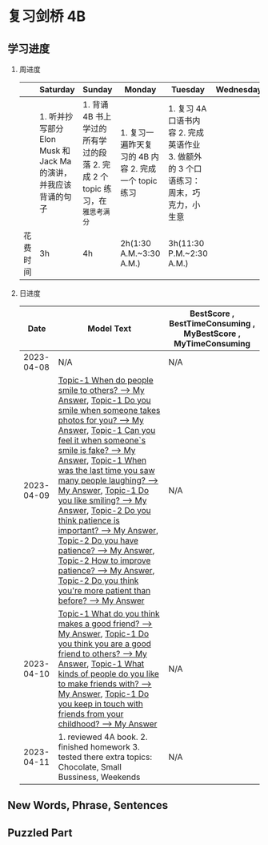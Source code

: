 # 复习剑桥 4B

## 学习进度

1. 周进度

    | | Saturday | Sunday | Monday | Tuesday | Wednesday | Thursday | Friday |
    | - | - | - | - | - | - | - | - |
    | | 1. 听并抄写部分 Elon Musk 和 Jack Ma 的演讲，并我应该背诵的句子 | 1. 背诵 4B 书上学过的所有学过的段落 2. 完成 2 个 topic 练习，在 `雅思考满分`  | 1. 复习一遍昨天复习的 4B 内容 2. 完成一个 topic 练习 | 1. 复习 4A 口语书内容 2. 完成英语作业 3. 做额外的 3 个口语练习：周末，巧克力，小生意 |  | | |
    | 花费时间 | 3h | 4h | 2h(1:30 A.M.~3:30 A.M.) | 3h(11:30 P.M.~2:30 A.M.) | | | |

2. 日进度

    | Date | Model Text | BestScore , BestTimeConsuming , MyBestScore , MyTimeConsuming |
    | - | - | - |
    | 2023-04-08 | N/A | N/A |
    | 2023-04-09 | [Topic-1 When do people smile to others? --> My Answer](https://ielts.kmf.com/speaking/wechat/speakinfo?exam_unique=168106106657616818&by_name=%25E5%25AD%25A6%25E5%2591%2598vQStk1), [Topic-1 Do you smile when someone takes photos for you? --> My Answer](https://ielts.kmf.com/speaking/wechat/speakinfo?exam_unique=168106178767317770&by_name=%25E5%25AD%25A6%25E5%2591%2598vQStk1), [Topic-1 Can you feel it when someone`s smile is fake? --> My Answer](https://ielts.kmf.com/speaking/wechat/speakinfo?exam_unique=168106240036624335&by_name=%25E5%25AD%25A6%25E5%2591%2598vQStk1), [Topic-1 When was the last time you saw many people laughing? --> My Answer](https://ielts.kmf.com/speaking/wechat/speakinfo?exam_unique=168106258407798647&by_name=%25E5%25AD%25A6%25E5%2591%2598vQStk1), [Topic-1 Do you like smiling? --> My Answer](https://ielts.kmf.com/speaking/wechat/speakinfo?exam_unique=168106276426192642&by_name=%25E5%25AD%25A6%25E5%2591%2598vQStk1), [Topic-2 Do you think patience is important? --> My Answer](https://ielts.kmf.com/speaking/wechat/speakinfo?exam_unique=168106314754511315&by_name=%25E5%25AD%25A6%25E5%2591%2598vQStk1), [Topic-2 Do you have patience? --> My Answer](https://ielts.kmf.com/speaking/wechat/speakinfo?exam_unique=168106346585831496&by_name=%25E5%25AD%25A6%25E5%2591%2598vQStk1), [Topic-2 How to improve patience? --> My Answer](https://ielts.kmf.com/speaking/wechat/speakinfo?exam_unique=168106390144226300&by_name=%25E5%25AD%25A6%25E5%2591%2598vQStk1), [Topic-2 Do you think you're more patient than before? --> My Answer](https://ielts.kmf.com/speaking/wechat/speakinfo?exam_unique=168106404944697395&by_name=%25E5%25AD%25A6%25E5%2591%2598vQStk1) | N/A |
    | 2023-04-10 | [Topic-1 What do you think makes a good friend? --> My Answer](https://ielts.kmf.com/speaking/wechat/speakinfo?exam_unique=168115414262822864&by_name=%25E5%25AD%25A6%25E5%2591%2598vQStk1), [Topic-1 Do you think you are a good friend to others? --> My Answer](https://ielts.kmf.com/speaking/wechat/speakinfo?exam_unique=168115537707492161&by_name=%25E5%25AD%25A6%25E5%2591%2598vQStk1), [Topic-1 What kinds of people do you like to make friends with? --> My Answer](https://ielts.kmf.com/speaking/wechat/speakinfo?exam_unique=168115479823260505&by_name=%25E5%25AD%25A6%25E5%2591%2598vQStk1), [Topic-1 Do you keep in touch with friends from your childhood? --> My Answer](https://ielts.kmf.com/speaking/wechat/speakinfo?exam_unique=168115452839393063&by_name=%25E5%25AD%25A6%25E5%2591%2598vQStk1) | N/A |
    | 2023-04-11 | 1. reviewed 4A book. 2. finished homework 3. tested there extra topics: Chocolate, Small Bussiness, Weekends  | N/A |

## New Words, Phrase, Sentences

## Puzzled Part
